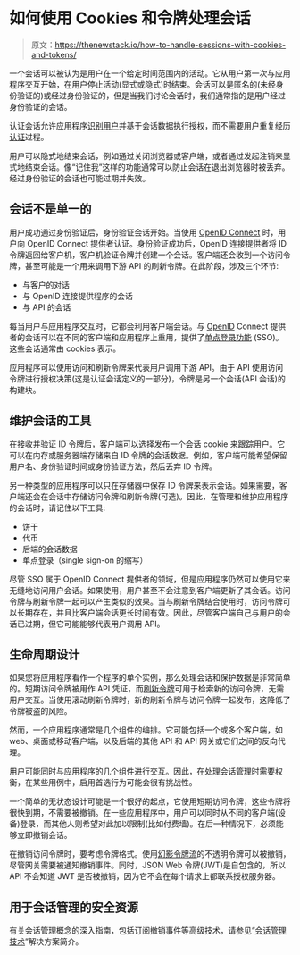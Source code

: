 # 如何使用 Cookies 和令牌处理会话

> 原文：<https://thenewstack.io/how-to-handle-sessions-with-cookies-and-tokens/>

一个会话可以被认为是用户在一个给定时间范围内的活动。它从用户第一次与应用程序交互开始，在用户停止活动(显式或隐式)时结束。会话可以是匿名的(未经身份验证的)或经过身份验证的，但是当我们讨论会话时，我们通常指的是用户经过身份验证的会话。

认证会话允许应用程序[识别用户](https://thenewstack.io/what-do-authentication-and-authorization-mean-in-zero-trust/)并基于会话数据执行授权，而不需要用户重复经历[认证](https://thenewstack.io/how-do-authentication-and-authorization-differ/)过程。

用户可以隐式地结束会话，例如通过关闭浏览器或客户端，或者通过发起注销来显式地结束会话。像“记住我”这样的功能通常可以防止会话在退出浏览器时被丢弃。经过身份验证的会话也可能过期并失效。

## 会话不是单一的

用户成功通过身份验证后，身份验证会话开始。当使用 [OpenID Connect](https://curity.io/resources/learn/openid-connect-overview/) 时，用户向 OpenID Connect 提供者认证。身份验证成功后，OpenID 连接提供者将 ID 令牌返回给客户机，客户机验证令牌并创建一个会话。客户端还会收到一个访问令牌，甚至可能是一个用来调用下游 API 的刷新令牌。在此阶段，涉及三个环节:

*   与客户的对话
*   与 OpenID 连接提供程序的会话
*   与 API 的会话

每当用户与应用程序交互时，它都会利用客户端会话。与 [OpenID](https://thenewstack.io/just-in-time-authorization-with-openid-sse-and-caep/) Connect 提供者的会话可以在不同的客户端和应用程序上重用，提供了[单点登录功能](https://curity.io/resources/learn/sessions-and-sso/) (SSO)。这些会话通常由 cookies 表示。

应用程序可以使用访问和刷新令牌来代表用户调用下游 API。由于 API 使用访问令牌进行授权决策(这是认证会话定义的一部分)，令牌是另一个会话(API 会话)的构建块。

## 维护会话的工具

在接收并验证 ID 令牌后，客户端可以选择发布一个会话 cookie 来跟踪用户。它可以在内存或服务器端存储来自 ID 令牌的会话数据。例如，客户端可能希望保留用户名、身份验证时间或身份验证方法，然后丢弃 ID 令牌。

另一种类型的应用程序可以只在存储器中保存 ID 令牌来表示会话。如果需要，客户端还会在会话中存储访问令牌和刷新令牌(可选)。因此，在管理和维护应用程序的会话时，请记住以下工具:

*   饼干
*   代币
*   后端的会话数据
*   单点登录（single sign-on 的缩写）

尽管 SSO 属于 OpenID Connect 提供者的领域，但是应用程序仍然可以使用它来无缝地访问用户会话。如果使用，用户甚至不会注意到客户端更新了其会话。访问令牌与刷新令牌一起可以产生类似的效果。当与刷新令牌结合使用时，访问令牌可以长期存在，并且比客户端会话更长时间有效。因此，尽管客户端自己与用户的会话已过期，但它可能能够代表用户调用 API。

## 生命周期设计

如果您将应用程序看作一个程序的单个实例，那么处理会话和保护数据是非常简单的。短期访问令牌被用作 API 凭证，而[刷新令牌](https://curity.io/resources/learn/oauth-refresh/)可用于检索新的访问令牌，无需用户交互。当使用滚动刷新令牌时，新的刷新令牌与访问令牌一起发布，这降低了令牌被盗的风险。

然而，一个应用程序通常是几个组件的编排。它可能包括一个或多个客户端，如 web、桌面或移动客户端，以及后端的其他 API 和 API 网关或它们之间的反向代理。

用户可能同时与应用程序的几个组件进行交互。因此，在处理会话管理时需要权衡，在某些用例中，启用首选行为可能会很有挑战性。

一个简单的无状态设计可能是一个很好的起点，它使用短期访问令牌，这些令牌将很快到期，不需要被撤销。在一些应用程序中，用户可以同时从不同的客户端(设备)登录，而其他人则希望对此加以限制(比如付费墙)。在后一种情况下，必须能够立即撤销会话。

在撤销访问令牌时，要考虑令牌格式。使用[幻影令牌流](https://curity.io/resources/learn/phantom-token-pattern/)的不透明令牌可以被撤销，尽管网关需要被通知撤销事件。同时，JSON Web 令牌(JWT)是自包含的，所以 API 不会知道 JWT 是否被撤销，因为它不会在每个请求上都联系授权服务器。

## 用于会话管理的安全资源

有关会话管理概念的深入指南，包括订阅撤销事件等高级技术，请参见“[会话管理技术](https://curity.io/resources/documents/session-management-in-curity-identity-server/)”解决方案简介。

<svg xmlns:xlink="http://www.w3.org/1999/xlink" viewBox="0 0 68 31" version="1.1"><title>Group</title> <desc>Created with Sketch.</desc></svg>